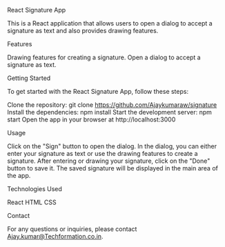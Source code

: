 React Signature App

This is a React application that allows users to open a dialog to accept a signature as text and also provides drawing features.


Features

Drawing features for creating a signature.
Open a dialog to accept a signature as text.

Getting Started

To get started with the React Signature App, follow these steps:


Clone the repository: git clone https://github.com/Ajaykumaraw/signature
Install the dependencies: npm install
Start the development server: npm start
Open the app in your browser at http://localhost:3000

Usage

Click on the "Sign" button to open the dialog.
In the dialog, you can either enter your signature as text or use the drawing features to create a signature.
After entering or drawing your signature, click on the "Done" button to save it.
The saved signature will be displayed in the main area of the app.

Technologies Used

React
HTML
CSS


Contact

For any questions or inquiries, please contact Ajay.kumar@Techformation.co.in.